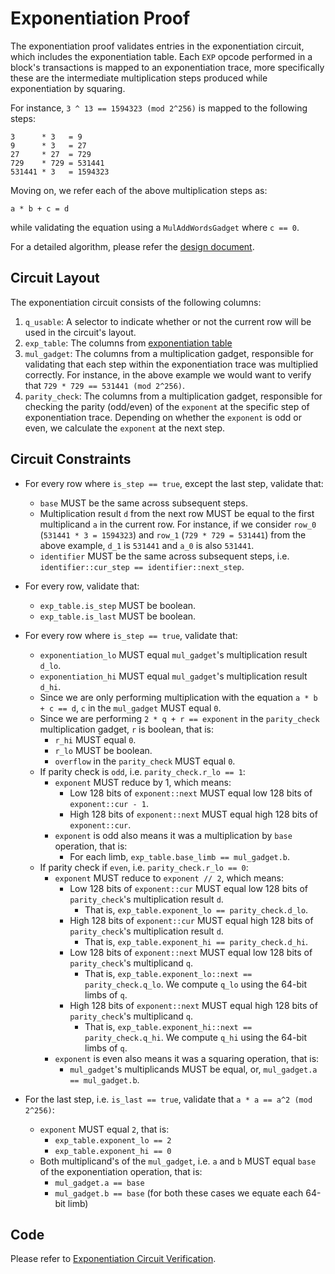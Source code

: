 # Exponentiation Proof

The exponentiation proof validates entries in the exponentiation circuit, which includes the exponentiation table. Each `EXP` opcode performed in a block's transactions is mapped to an exponentiation trace, more specifically these are the intermediate multiplication steps produced while exponentiation by squaring.

For instance, `3 ^ 13 == 1594323 (mod 2^256)` is mapped to the following steps:
```
3      * 3   = 9
9      * 3   = 27
27     * 27  = 729
729    * 729 = 531441
531441 * 3   = 1594323
```

Moving on, we refer each of the above multiplication steps as:
```
a * b + c = d
```
while validating the equation using a `MulAddWordsGadget` where `c == 0`.

For a detailed algorithm, please refer the [design document](./exp-proof-design-doc.md).

## Circuit Layout

The exponentiation circuit consists of the following columns:
1. `q_usable`: A selector to indicate whether or not the current row will be used in the circuit's layout.
2. `exp_table`: The columns from [exponentiation table](./tables.md#exponentiation-table)
3. `mul_gadget`: The columns from a multiplication gadget, responsible for validating that each step within the exponentiation trace was multiplied correctly. For instance, in the above example we would want to verify that `729 * 729 == 531441 (mod 2^256)`.
4. `parity_check`: The columns from a multiplication gadget, responsible for checking the parity (odd/even) of the `exponent` at the specific step of exponentiation trace. Depending on whether the `exponent` is odd or even, we calculate the `exponent` at the next step.

## Circuit Constraints

- For every row where `is_step == true`, except the last step, validate that:
    - `base` MUST be the same across subsequent steps.
    - Multiplication result `d` from the next row MUST be equal to the first multiplicand `a` in the current row. For instance, if we consider `row_0` (`531441 * 3 = 1594323`) and `row_1` (`729 * 729 = 531441`) from the above example, `d_1` is `531441` and `a_0` is also `531441`.
    - `identifier` MUST be the same across subsequent steps, i.e. `identifier::cur_step == identifier::next_step`.

- For every row, validate that:
    - `exp_table.is_step` MUST be boolean.
    - `exp_table.is_last` MUST be boolean.

- For every row where `is_step == true`, validate that:
    - `exponentiation_lo` MUST equal `mul_gadget`'s multiplication result `d_lo`.
    - `exponentiation_hi` MUST equal `mul_gadget`'s multiplication result `d_hi`.
    - Since we are only performing multiplication with the equation `a * b + c == d`, `c` in the `mul_gadget` MUST equal `0`.
    - Since we are performing `2 * q + r == exponent` in the `parity_check` multiplication gadget, `r` is boolean, that is:
        - `r_hi` MUST equal `0`.
        - `r_lo` MUST be boolean.
        - `overflow` in the `parity_check` MUST equal `0`.
    - If parity check is `odd`, i.e. `parity_check.r_lo == 1`:
        - `exponent` MUST reduce by 1, which means:
            - Low 128 bits of `exponent::next` MUST equal low 128 bits of `exponent::cur - 1`.
            - High 128 bits of `exponent::next` MUST equal high 128 bits of `exponent::cur`.
        - `exponent` is odd also means it was a multiplication by `base` operation, that is:
            - For each limb, `exp_table.base_limb == mul_gadget.b`.
    - If parity check if `even`, i.e. `parity_check.r_lo == 0`:
        - `exponent` MUST reduce to `exponent // 2`, which means:
            - Low 128 bits of `exponent::cur` MUST equal low 128 bits of `parity_check`'s multiplication result `d`.
                - That is, `exp_table.exponent_lo == parity_check.d_lo`.
            - High 128 bits of `exponent::cur` MUST equal high 128 bits of `parity_check`'s multiplication result `d`.
                - That is, `exp_table.exponent_hi == parity_check.d_hi`.
            - Low 128 bits of `exponent::next` MUST equal low 128 bits of `parity_check`'s multiplicand `q`.
                - That is, `exp_table.exponent_lo::next == parity_check.q_lo`. We compute `q_lo` using the 64-bit limbs of `q`.
            - High 128 bits of `exponent::next` MUST equal high 128 bits of `parity_check`'s multiplicand `q`.
                - That is, `exp_table.exponent_hi::next == parity_check.q_hi`. We compute `q_hi` using the 64-bit limbs of `q`.
        - `exponent` is even also means it was a squaring operation, that is:
            - `mul_gadget`'s multiplicands MUST be equal, or, `mul_gadget.a == mul_gadget.b`.
- For the last step, i.e. `is_last == true`, validate that `a * a == a^2 (mod 2^256)`:
    - `exponent` MUST equal `2`, that is:
        - `exp_table.exponent_lo == 2`
        - `exp_table.exponent_hi == 0`
    - Both multiplicand's of the `mul_gadget`, i.e. `a` and `b` MUST equal `base` of the exponentiation operation, that is:
        - `mul_gadget.a == base`
        - `mul_gadget.b == base` (for both these cases we equate each 64-bit limb)

## Code

Please refer to [Exponentiation Circuit Verification](`src/zkevm-specs/exp_circuit.py`).
